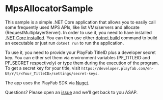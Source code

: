 # MpsAllocatorSample

This sample is a simple .NET Core application that allows you to easily call some frequently used MPS APIs, like list VMs/servers and allocate (RequestMultiplayerServer). In order to use it, you need to have installed [.NET Core installed](https://dotnet.microsoft.com/download/dotnet-core). You can then use either [dotnet build](https://docs.microsoft.com/en-us/dotnet/core/tools/dotnet-build) command to build an executable or just run `dotnet run` to run the application.

To use it, you need to provide your PlayFab TitleID plus a developer secret key.
You can either set them via environment variables (PF_TITLEID and PF_SECRET respectively) or type them during the execution of the program. To get a secret key for your title, visit `https://developer.playfab.com/en-US/r/t/<Your_TitleID>/settings/secret-keys`.

The app uses the PlayFab SDK via [Nuget](https://www.nuget.org/packages/PlayFabAllSDK/).

Questions? Please open an [issue](https://github.com/PlayFab/MpsSamples/issues) and we'll get back to you ASAP.